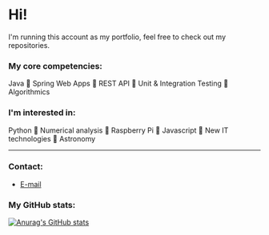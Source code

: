 # Hi!
I'm running this account as my portfolio, feel free to check out my repositories.

### My core competencies:
Java :small_orange_diamond: Spring Web Apps :small_orange_diamond: REST API :small_orange_diamond: Unit & Integration Testing :small_orange_diamond: Algorithmics
### I'm interested in: 
Python :small_blue_diamond: Numerical analysis :small_blue_diamond: Raspberry Pi :small_blue_diamond: Javascript :small_blue_diamond: New IT technologies :small_blue_diamond: Astronomy

---

### Contact:
* [E-mail](mailto:kacper.kozminski1337@proton.me)

### My GitHub stats:
[![Anurag's GitHub stats](https://github-readme-stats.vercel.app/api?username=KacperK1337)](https://github.com/KacperK1337/github-readme-stats)
